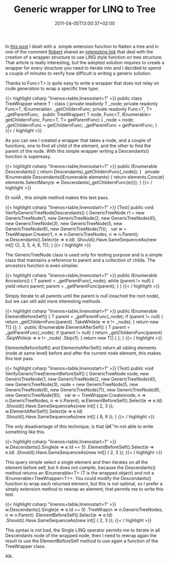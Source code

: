﻿---
title: "Generic wrapper for LINQ to Tree"
description: ""
date: 2011-04-05T13:00:37+02:00
draft: false
tags: [LINQ]
categories: [LINQ]
---
In [this post](http://www.codewrecks.com/blog/index.php/2011/03/31/create-a-tree-flatten-function-with-linq/) I dealt with a  simple extension function to flatten a tree and in one of the comment [Robert](http://bobbbloggg.blogspot.com/) shared an [interesting link](http://www.codeproject.com/KB/linq/LinqToTree.aspx) that deal with the creation of a wrapper structure to use LINQ style function on tree structure. That article is really interesting, but the adopted solution requires to create a wrapper for every structure you need to iterate into and I decided to spend a couple of minutes to verify how difficult is writing a generic solution.

Thanks to Func&lt;T&gt; is quite easy to write a wrapper that does not relay on code generation to wrap a specific tree type.

{{< highlight csharp "linenos=table,linenostart=1" >}}
public class TreeWrapper<T> where T : class
{
private readonly T _node;
private readonly Func<T, IEnumerable<T>> _getChildernFunc;
private readonly Func<T, T> _getParentFunc;
 
public TreeWrapper(
T node,
Func<T, IEnumerable<T>> getChildernFunc,
Func<T, T> getParentFunc)
{
_node = node;
_getChildernFunc = getChildernFunc;
_getParentFunc = getParentFunc;
}
{{< / highlight >}}

As you can see I created a wrapper that takes a node, and a couple of functions, one to find all child of the element, and the other to find the parent of the node. With this simple wrapper writing a Descendants() function is supereasy.

{{< highlight csharp "linenos=table,linenostart=1" >}}
public IEnumerable<T> Descendants()
{
return Descendants(_getChildernFunc(_node));
}
 
private IEnumerable<T> Descendants(IEnumerable<T> elements)
{
return elements.Concat(
elements.SelectMany(e => Descendants(_getChildernFunc(e))));
}
{{< / highlight >}}

Et voilÃ , this simple method makes this test pass.

{{< highlight csharp "linenos=table,linenostart=1" >}}
[Test]
public void VerifyGenericTreeNodeDescendants()
{
GenericTreeNode r1 = new GenericTreeNode(1,
new GenericTreeNode(2,
new GenericTreeNode(4)),
new GenericTreeNode(3),
new GenericTreeNode(5,
new GenericTreeNode(6), new GenericTreeNode(7)));
 
var w = TreeWrapper.Create(r1, n => n.GenericTreeNodes, n => n.Parent);
w.Descendants().Select(e => e.Id)
.Should().Have.SameSequenceAs(new int[] {2, 3, 5, 4, 6, 7});
}
{{< / highlight >}}

The GenericTreeNode class is used only for testing purpose and is a simple class that maintains a reference to parent and a collection of childs. The ancestors function is even simplier.

{{< highlight csharp "linenos=table,linenostart=1" >}}
public IEnumerable<T> Ancestors()
{
T parent = _getParentFunc(_node);
while (parent != null)
{
yield return parent;
parent = _getParentFunc(parent);
}
}
{{< / highlight >}}

Simply iterate to all parents until the parent is null (reached the root node), but we can still add more interesting methods.

{{< highlight csharp "linenos=table,linenostart=1" >}}
public IEnumerable<T> ElementBeforeSelf()
{
T parent = _getParentFunc(_node);
if (parent != null)
{
return _getChildernFunc(parent)
.TakeWhile(e => e != _node);
}
return new T[] {};
}
 
public IEnumerable<T> ElementAfterSelf()
{
T parent = _getParentFunc(_node);
if (parent != null)
{
return _getChildernFunc(parent)
.SkipWhile(e => e != _node)
.Skip(1);
}
return new T[] { };
}
{{< / highlight >}}

ElementsBeforeSelft() and ElementsAfterSelf() return all sibling elements (node at same level) before and after the current node element, this makes this test pass.

{{< highlight csharp "linenos=table,linenostart=1" >}}
[Test]
public void VerifyGenericTreeElementBeforeSelf()
{
GenericTreeNode node;
new GenericTreeNode(1,
new GenericTreeNode(2,
new GenericTreeNode(4)),
new GenericTreeNode(3),
node = new GenericTreeNode(5,
new GenericTreeNode(6), new GenericTreeNode(7)),
new GenericTreeNode(8),
new GenericTreeNode(9));
 
var w = TreeWrapper.Create(node, n => n.GenericTreeNodes, n => n.Parent);
w.ElementBeforeSelf().Select(e => e.Id)
.Should().Have.SameSequenceAs(new int[] { 2, 3 });
 
w.ElementAfterSelf().Select(e => e.Id)
.Should().Have.SameSequenceAs(new int[] { 8, 9 });
}
{{< / highlight >}}

The only disadvantage of this technique, is that Iâ€™m not able to write something like this.

{{< highlight csharp "linenos=table,linenostart=1" >}}
w.Descendants().Single(e => e.Id == 5)
.ElementBeforeSelf().Select(e => e.Id)
.Should().Have.SameSequenceAs(new int[] { 2, 3 });
{{< / highlight >}}

This query simple select a single element and then iterates on all the element before self, but it does not compile, because the Descendants() method returns an IEnumerable&lt;T&gt; (T is the wrapped object) and not a IEnumerable&lt;TreeWrapper&lt;T&gt;&gt;. You could modify the Descendants() function to wrap each returned element, but this is not optimal, so I prefer a simply extension method to rewrap an element, that permits me to write this test.

{{< highlight csharp "linenos=table,linenostart=1" >}}
w.Descendants().Single(e => e.Id == 5)
.TreeWrap(n => n.GenericTreeNodes, n => n.Parent)
.ElementBeforeSelf().Select(e => e.Id)
.Should().Have.SameSequenceAs(new int[] { 2, 3 });
{{< / highlight >}}

This syntax is not bad, the Single LINQ operator permits me to iterate in all Descendants node of the wrapped node, then I need to rewrap again the result to use the ElementBeforeSelf method to use again a function of the TreeWrapper class.

Alk.
